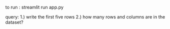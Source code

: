 to run : streamlit run app.py

query:
1.) write the first five rows
2.) how many rows and columns are in the dataset?